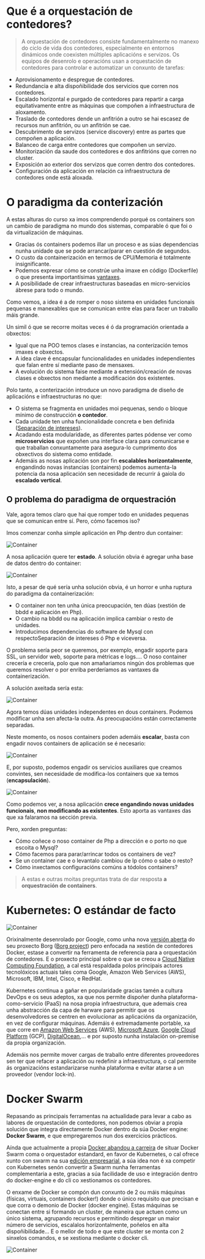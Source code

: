 # Que é a orquestación de contedores?

> A orquestación de contedores consiste fundamentalmente no manexo do ciclo de vida dos contedores, especialmente en entornos dinámicos onde coexisten múltiples aplicacións e servizos. Os equipos de desenrolo e operacións usan a orquestación de contedores para controlar e automatizar un conxunto de tarefas:

- Aprovisionamento e despregue de contedores.
- Redundancia e alta dispoñibilidade dos servicios que corren nos contedores.
- Escalado horizontal e purgado de contedores para repartir a carga equitativamente entre as máquinas que compoñen a infraestructura de aloxamento.
- Traslado de contedores dende un anfitrión a outro se hai escasez de recursos nun anfitrión, ou un anfitrión se cae.
- Descubrimento de servizos (service discovery) entre as partes que compoñen a aplicación.
- Balanceo de carga entre contedores que compoñen un servizo.
- Monitorización da saude dos contedores e dos anfitrións que corren no cluster.
- Exposición ao exterior dos servizos que corren dentro dos contedores.
- Configuración da aplicación en relación ca infraestructura de contedores onde está aloxada.

# O paradigma da conterización

A estas alturas do curso xa imos comprendendo porqué os containers son un cambio de paradigma no mundo dos sistemas, comparable ó que foi o da virtualización de máquinas.

- Gracias ós containers podemos illar un proceso e as súas dependencias nunha unidade que se pode arrancar/parar en cuestión de segundos.
- O custo da containerización en termos de CPU/Memoria é totalmente insignificante.
- Podemos expresar cómo se constrúe unha imaxe en código (Dockerfile) o que presenta importantísimas [vantaxes](https://en.wikipedia.org/wiki/Infrastructure_as_code).
- A posibilidade de crear infraestructuras baseadas en micro-servicios ábrese para todo o mundo.

Como vemos, a idea é a de romper o noso sistema en unidades funcionais pequenas e manexables que se comunican entre elas para facer un traballo máis grande.

Un simil ó que se recorre moitas veces é ó da programación orientada a obxectos:

- Igual que na POO temos clases e instancias, na conterización temos imaxes e obxectos. 
- A idea clave é encapsular funcionalidades en unidades independientes que falan entre sí mediante paso de mensaxes. 
- A evolución do sistema faise mediante a extensión/creación de novas clases e obxectos non mediante a modificación dos existentes. 

Polo tanto, a conterización introduce un novo paradigma de diseño de aplicacións e infraestructuras no que:

- O sistema se fragmenta en unidades moi pequenas, sendo o bloque mínimo de construcción **o contedor**.
- Cada unidade ten unha funcionalidade concreta e ben definida ([Separación de intereses](https://en.wikipedia.org/wiki/Separation_of_concerns)).
- Acadando esta modularidade, as diferentes partes pódense ver como **microservicios** que expoñen una interface clara para comunicarse e que traballan conxuntamente para asegura-lo cumprimento dos obxectivos do sistema como entidade. 
- Ademáis as nosas aplicación son por fin **escalables horizontalmente**, engandindo novas instancias (containers) podemos aumenta-la potencia da nosa aplicación sen necesidade de recurrir á gaiola do **escalado vertical**.

## O problema do paradigma de orquestración

Vale, agora temos claro que hai que romper todo en unidades pequenas que se comunican entre sí. Pero, cómo facemos iso?

Imos comenzar conha simple aplicación en Php dentro dun container:

![Container](./../_media/01_a_problematica_da_orquestracion_de_contedores/container_standalonoe.png)

A nosa aplicación quere ter **estado**. A solución obvia é agregar unha base de datos dentro do container:

![Container](./../_media/01_a_problematica_da_orquestracion_de_contedores/mega_container.png)

Isto, a pesar de qué sería unha solución obvia, é un horror e unha ruptura do paradigma da containerización:

- O container non ten unha única preocupación, ten dúas (xestión de bbdd e aplicación en Php).
- O cambio na bbdd ou na aplicación implica cambiar o resto de unidades.
- Introducimos dependencias do software de Mysql con respectoSeparación de intereses ó Php e viceversa.

O problema sería peor se queremos, por exemplo, engadir soporte para SSL, un servidor web, soporte para métricas e logs.... O noso container crecería e crecería, polo que non amañariamos ningún dos problemas que queremos resolver o por enriba perderíamos as vantaxes da containerización. 

A solución axeitada sería esta:

![Container](./../_media/01_a_problematica_da_orquestracion_de_contedores/container_bbdd.png)

Agora temos dúas unidades independentes en dous containers. Podemos modificar unha sen afecta-la outra. As preocupacións están correctamente separadas. 

Neste momento, os nosos containers poden ademáis **escalar**, basta con engadir novos containers de aplicación se é necesario:

![Container](./../_media/01_a_problematica_da_orquestracion_de_contedores/escalado_container.png)

E, por suposto, podemos engadir os servicios auxiliares que creamos convintes, sen necesidade de modifica-los containers que xa temos (**encapsulación**).

![Container](./../_media/01_a_problematica_da_orquestracion_de_contedores/escalado_funcional.png)

Como podemos ver, a nosa aplicación **crece engandindo novas unidades funcionais**, **non modificando as existentes**. Esto aporta as vantaxes das que xa falaramos na sección previa.

Pero, xorden preguntas:

- Cómo coñece o noso container de Php a dirección e o porto no que escoita o Mysql?
- Cómo facemos para parar/arrincar todos os containers de vez?
- Se un container cae e o levantalo cambiou de Ip cómo o sabe o resto?
- Cómo inxectamos configuracións comúns a tódolos containers?

> A estas e outras moitas preguntas trata de dar resposta **a orquestración de containers**.

# Kubernetes: O estándar de facto

![Container](./../_media/01_a_problematica_da_orquestracion_de_contedores/kubernetes.jpg)

Orixinalmente desenrolado por Google, como unha nova [versión aberta](https://github.com/kubernetes/kubernetes) do seu proxecto Borg ([Borg project](https://kubernetes.io/blog/2015/04/borg-predecessor-to-kubernetes/)) pero enfocada na xestión de contedores Docker, estase a convertir na ferramenta de referencia para a orquestación de contedores. E o proxecto principal sobre o que se creou a [Cloud Native Computing Foundation](https://www.cncf.io/), a cal está respaldada polos principais actores tecnolóxicos actuais tales coma Google, Amazon Web Services (AWS), Microsoft, IBM, Intel, Cisco, e RedHat.

Kubernetes continua a gañar en popularidade gracias tamén a cultura DevOps e os seus adeptos, xa que nos permite dispoñer dunha plataforma-como-servicio (PaaS) na nosa propia infraestructura, que ademais crea unha abstracción da capa de harware para permitir que os desenvolvedores se centren en evolucionar as aplicacións da organización, en vez de configurar máquinas.  Ademáis é extremadamente portable, xa que corre en [Amazon Web Services](https://aws.amazon.com/) (AWS), [Microsoft Azure](https://azure.microsoft.com/en-us/), [Google Cloud Platform](https://cloud.google.com/) (GCP), [DigitalOcean](https://www.digitalocean.com/products/kubernetes/),... e por suposto nunha instalación on-premise da propia organización.

Ademáis nos permite mover cargas de traballo entre diferentes proveedores sen ter que refacer a aplicación ou redefinir a infraestructura, o cal permite ás organizacións estandarizarse nunha plataforma e evitar atarse a un proveedor (vendor lock-in).

# Docker Swarm

Repasando as principais ferramentas na actualidade para levar a cabo as labores de orquestación de contedores, non podemos obviar a propia solución que integra directamente Docker dentro da súa Docker engine: **Docker Swarm**, e que empregaremos nun dos exercicios prácticos.

Aínda que actualmente a propia [Docker abandou a carreira](https://blog.newrelic.com/technology/docker-kubernetes-future/) de situar Docker Swarm coma o orquestador estandard, en favor de Kubernetes, o cal ofrece xunto con swarm na sua [edición empresarial](https://www.docker.com/enterprise-edition), a súa idea non é xa competir con Kubernetes senón convertir a Swarm nunha ferramentas complementaria a este, gracias a súa facilidade de uso e integración dentro do docker-engine e do cli co xestionamos os contedores.

O enxame de Docker se compón dun conxunto de 2 ou máis máquinas (físicas, virtuais, containers docker!) donde o único requisito que precisan e que corra o demonio de Docker (docker engine). Estas máquinas se conectan entre si formando un cluster, de maneira que actuen como un único sistema, agrupando recursos e permitindo despregar un maior número de servicios, escalalos horizontalmente, poñelos en alta dispoñibilidade... E o mellor de todo e que este cluster se monta con 2 sinxelos comandos, e se xestiona mediante o docker cli.

![Container](./../_media/01_a_problematica_da_orquestracion_de_contedores/swarm.png)
